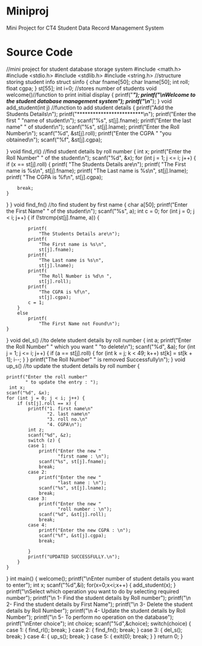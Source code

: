 # Miniproj
Mini Project for CT4
Student Data Record Management System

# Source Code

//mini project for student database storage system
#include <math.h>
#include <stdio.h>
#include <stdlib.h>
#include <string.h>
//structure storing student info
struct sinfo {
    char fname[50];
    char lname[50];
    int roll;
    float cgpa;
} st[55];
int i=0; //stores number of students
void welcome()//function to print initial display
{
    printf("***************************************************");
    printf("\nWelcome to the student database management system");
    printf("\n***************************************************");
}
void add_student(int j)  //function to add student details
{
    printf("Add the Students Details\n");
    printf("*************************\n");
    printf("Enter the first "
           "name of student\n");
    scanf("%s", st[j].fname);
    printf("Enter the last name"
           " of student\n");
    scanf("%s", st[j].lname);
    printf("Enter the Roll Number\n");
    scanf("%d", &st[j].roll);
    printf("Enter the CGPA "
           "you obtained\n");
    scanf("%f", &st[j].cgpa);
 
}
void find_rl() //find student details by roll number
{
    int x;
    printf("Enter the Roll Number"
           " of the student\n");
    scanf("%d", &x);
    for (int j = 1; j <= i; j++) {
        if (x == st[j].roll) {
            printf(
                "The Students Details are\n");
            printf(
                "The First name is %s\n",
                st[j].fname);
            printf(
                "The Last name is %s\n",
                st[j].lname);
            printf(
                "The CGPA is %f\n",
                st[j].cgpa);
            
        break;
    }
}
}
void find_fn() //to find student by first name
{
    char a[50];
    printf("Enter the First Name"
           " of the student\n");
    scanf("%s", a);
    int c = 0;
     for (int j = 0; j < i; j++) {
        if (!strcmp(st[j].fname, a)) {
 
            printf(
                "The Students Details are\n");
            printf(
                "The First name is %s\n",
                st[j].fname);
            printf(
                "The Last name is %s\n",
                st[j].lname);
            printf(
                "The Roll Number is %d\n ",
                st[j].roll);
            printf(
                "The CGPA is %f\n",
                st[j].cgpa);
            c = 1;
        }
        else
            printf(
                "The First Name not Found\n");
    }
}
void del_s() //to delete student details by roll number
{
    int a;
    printf("Enter the Roll Number"
           " which you want "
           "to delete\n");
    scanf("%d", &a);
    for (int j = 1; j <= i; j++) {
        if (a == st[j].roll) {
            for (int k = j; k < 49; k++)
                st[k] = st[k + 1];
            i--;
        }
    }
    printf("The Roll Number"
           " is removed Successfully\n");
}
void up_s() //to update the student details by roll number
{
 
    printf("Enter the roll number"
           " to update the entry : ");
     int x;
    scanf("%d", &x);
    for (int j = 0; j < i; j++) {
        if (st[j].roll == x) {
            printf("1. first name\n"
                   "2. last name\n"
                   "3. roll no.\n"
                   "4. CGPA\n");
            int z;
            scanf("%d", &z);
            switch (z) {
            case 1:
                printf("Enter the new "
                       "first name : \n");
                scanf("%s", st[j].fname);
                break;
            case 2:
                printf("Enter the new "
                       "last name : \n");
                scanf("%s", st[j].lname);
                break;
            case 3:
                printf("Enter the new "
                       "roll number : \n");
                scanf("%d", &st[j].roll);
                break;
            case 4:
                printf("Enter the new CGPA : \n");
                scanf("%f", &st[j].cgpa);
                break;
            
            }
            printf("UPDATED SUCCESSFULLY.\n");
        }
    }
}
int main()
{
    welcome();
    printf("\nEnter number of student details you want to enter");
    int x;
    scanf("%d",&i);
    for(x=0;x<i;x++)
    {
        add_student(x);
    }
    printf("\nSelect which operation you want to do by selecting required number");
    printf("\n 1- Find the student details by Roll number");
    printf("\n 2- Find the student details by First Name");
    printf("\n 3- Delete the student details by Roll Number");
    printf("\n 4- Update the student details by Roll Number");
    printf("\n 5- To perform no operation on the database");
    printf("\nEnter choice");
    int choice;
    scanf("%d",&choice);
    switch(choice)
    {
        case 1:
        {
        find_rl();
        break;
        }
        case 2:
        {
            find_fn();
        break;
        }
        case 3:
        {
         del_s();
        break;
        }
        case 4:
        {
            up_s();
        break;
        }
        case 5:
        {
        exit(0);
        break;
        }
    }
    return 0;
}

